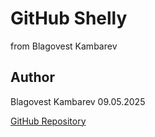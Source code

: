 # GitHub Shelly

from Blagovest Kambarev


## Author

Blagovest Kambarev 09.05.2025

[GitHub Repository](https://github.com/BlagovestKambarev/GitHub-Shelly)

